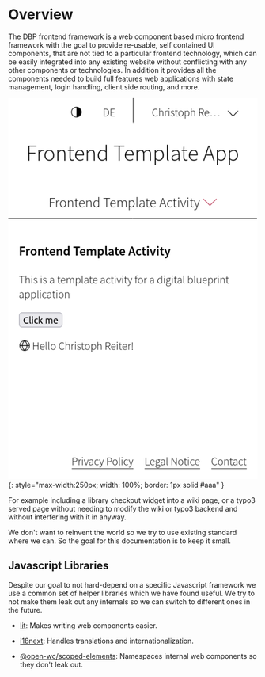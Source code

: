 # Overview

The DBP frontend framework is a web component based micro frontend framework
with the goal to provide re-usable, self contained UI components, that are not
tied to a particular frontend technology, which can be easily integrated into
any existing website without conflicting with any other components or
technologies. In addition it provides all the components needed to build full
features web applications with state management, login handling, client side
routing, and more.

![screenshot](./index.png){: style="max-width:250px; width: 100%; border: 1px solid #aaa" }

For example including a library checkout widget into a wiki page, or a typo3
served page without needing to modify the wiki or typo3 backend and without
interfering with it in anyway.

We don't want to reinvent the world so we try to use existing standard where we
can. So the goal for this documentation is to keep it small.

## Javascript Libraries

Despite our goal to not hard-depend on a specific Javascript framework we use a
common set of helper libraries which we have found useful. We try to not make
them leak out any internals so we can switch to different ones in the future.

* [lit](https://lit.dev/): Makes writing web components easier.

* [i18next](https://www.i18next.com): Handles translations and
  internationalization.

* [@open-wc/scoped-elements](https://open-wc.org/docs/development/scoped-elements):
  Namespaces internal web components so they don't leak out.
